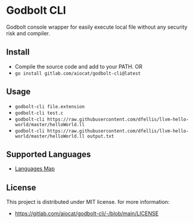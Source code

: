 # Godbolt CLI

Godbolt console wrapper for easily execute local file without any security risk and compiler.

## Install
- Compile the source code and add to your PATH.
OR
- `go install gitlab.com/aiocat/godbolt-cli@latest`

## Usage

- `godbolt-cli file.extension`
- `godbolt-cli test.c`
- `godbolt-cli https://raw.githubusercontent.com/dfellis/llvm-hello-world/master/helloWorld.ll`
- `godbolt-cli https://raw.githubusercontent.com/dfellis/llvm-hello-world/master/helloWorld.ll output.txt`

## Supported Languages

- [Languages Map](https://gitlab.com/aiocat/godbolt-cli/-/blob/main/compiler.go#L14)


## License

This project is distributed under MIT license. for more information:

- https://gitlab.com/aiocat/godbolt-cli/-/blob/main/LICENSE
